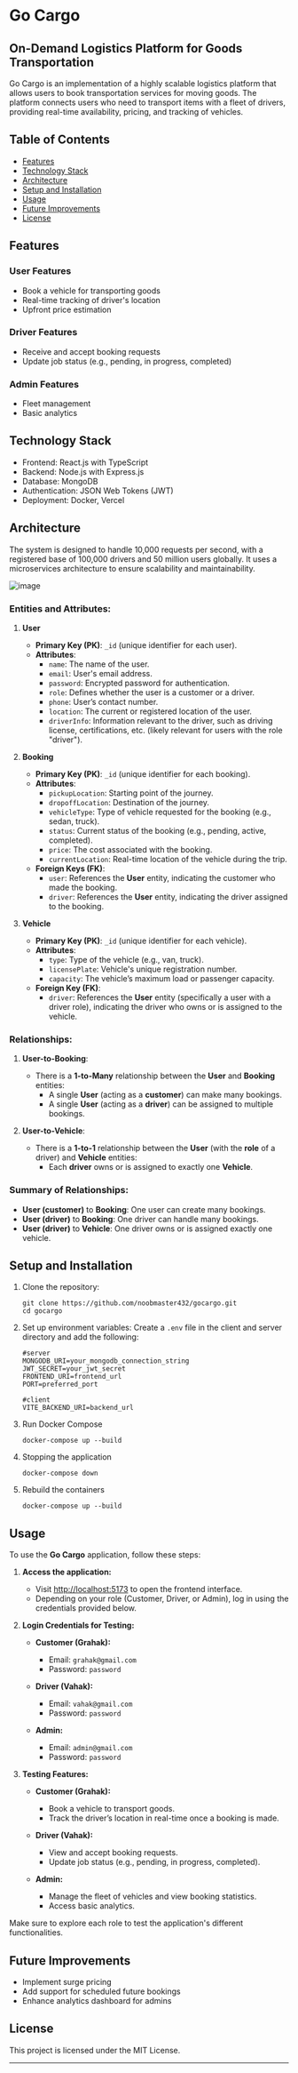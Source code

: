 # Go Cargo
## On-Demand Logistics Platform for Goods Transportation

Go Cargo is an implementation of a highly scalable logistics platform that allows users to book transportation services for moving goods. The platform connects users who need to transport items with a fleet of drivers, providing real-time availability, pricing, and tracking of vehicles.

## Table of Contents

- [Features](#features)
- [Technology Stack](#technology-stack)
- [Architecture](#architecture)
- [Setup and Installation](#setup-and-installation)
- [Usage](#usage)
- [Future Improvements](#future-improvements)
- [License](#license)

## Features

### User Features
- Book a vehicle for transporting goods
- Real-time tracking of driver's location
- Upfront price estimation

### Driver Features
- Receive and accept booking requests
- Update job status (e.g., pending, in progress, completed)

### Admin Features
- Fleet management
- Basic analytics

## Technology Stack

- Frontend: React.js with TypeScript
- Backend: Node.js with Express.js
- Database: MongoDB
- Authentication: JSON Web Tokens (JWT)
- Deployment: Docker, Vercel

## Architecture

The system is designed to handle 10,000 requests per second, with a registered base of 100,000 drivers and 50 million users globally. It uses a microservices architecture to ensure scalability and maintainability.

![image](https://github.com/user-attachments/assets/795e1a92-0be2-4de8-96ac-32663ad6ccc1)


### **Entities and Attributes:**

1. **User**
   - **Primary Key (PK)**: `_id` (unique identifier for each user).
   - **Attributes**:
     - `name`: The name of the user.
     - `email`: User's email address.
     - `password`: Encrypted password for authentication.
     - `role`: Defines whether the user is a customer or a driver.
     - `phone`: User’s contact number.
     - `location`: The current or registered location of the user.
     - `driverInfo`: Information relevant to the driver, such as driving license, certifications, etc. (likely relevant for users with the role "driver").

2. **Booking**
   - **Primary Key (PK)**: `_id` (unique identifier for each booking).
   - **Attributes**:
     - `pickupLocation`: Starting point of the journey.
     - `dropoffLocation`: Destination of the journey.
     - `vehicleType`: Type of vehicle requested for the booking (e.g., sedan, truck).
     - `status`: Current status of the booking (e.g., pending, active, completed).
     - `price`: The cost associated with the booking.
     - `currentLocation`: Real-time location of the vehicle during the trip.
   - **Foreign Keys (FK)**:
     - `user`: References the **User** entity, indicating the customer who made the booking.
     - `driver`: References the **User** entity, indicating the driver assigned to the booking.

3. **Vehicle**
   - **Primary Key (PK)**: `_id` (unique identifier for each vehicle).
   - **Attributes**:
     - `type`: Type of the vehicle (e.g., van, truck).
     - `licensePlate`: Vehicle's unique registration number.
     - `capacity`: The vehicle’s maximum load or passenger capacity.
   - **Foreign Key (FK)**:
     - `driver`: References the **User** entity (specifically a user with a driver role), indicating the driver who owns or is assigned to the vehicle.

### **Relationships:**

1. **User-to-Booking**:
   - There is a **1-to-Many** relationship between the **User** and **Booking** entities:
     - A single **User** (acting as a **customer**) can make many bookings.
     - A single **User** (acting as a **driver**) can be assigned to multiple bookings.

2. **User-to-Vehicle**:
   - There is a **1-to-1** relationship between the **User** (with the **role** of a driver) and **Vehicle** entities:
     - Each **driver** owns or is assigned to exactly one **Vehicle**.

### Summary of Relationships:
- **User (customer)** to **Booking**: One user can create many bookings.
- **User (driver)** to **Booking**: One driver can handle many bookings.
- **User (driver)** to **Vehicle**: One driver owns or is assigned exactly one vehicle.

## Setup and Installation

1. Clone the repository:
   ```
   git clone https://github.com/noobmaster432/gocargo.git
   cd gocargo
   ```

2. Set up environment variables:
   Create a `.env` file in the client and server directory and add the following:
   ```
   #server
   MONGODB_URI=your_mongodb_connection_string
   JWT_SECRET=your_jwt_secret
   FRONTEND_URI=frontend_url
   PORT=preferred_port
   ```
   ```
   #client
   VITE_BACKEND_URI=backend_url
   ```

3. Run Docker Compose
   ```
   docker-compose up --build
   ```

4. Stopping the application
   ```
   docker-compose down
   ```

5. Rebuild the containers
   ```
   docker-compose up --build
   ```

## Usage

To use the **Go Cargo** application, follow these steps:

1. **Access the application:**
   - Visit [http://localhost:5173](http://localhost:5173) to open the frontend interface.
   - Depending on your role (Customer, Driver, or Admin), log in using the credentials provided below.

2. **Login Credentials for Testing:**

   - **Customer (Grahak):**
     - Email: `grahak@gmail.com`
     - Password: `password`
   
   - **Driver (Vahak):**
     - Email: `vahak@gmail.com`
     - Password: `password`
   
   - **Admin:**
     - Email: `admin@gmail.com`
     - Password: `password`

3. **Testing Features:**

   - **Customer (Grahak):**
     - Book a vehicle to transport goods.
     - Track the driver’s location in real-time once a booking is made.
   
   - **Driver (Vahak):**
     - View and accept booking requests.
     - Update job status (e.g., pending, in progress, completed).
   
   - **Admin:**
     - Manage the fleet of vehicles and view booking statistics.
     - Access basic analytics.

Make sure to explore each role to test the application's different functionalities.

## Future Improvements

- Implement surge pricing
- Add support for scheduled future bookings
- Enhance analytics dashboard for admins

## License

This project is licensed under the MIT License.

---

